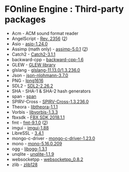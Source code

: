 # FOnline Engine : Third-party packages

* Acm - ACM sound format reader
* AngelScript - [Rev. 2356](https://www.angelcode.com/angelscript/) ([2](http://svn.code.sf.net/p/angelscript/code))
* Asio - [asio-1.24.0](https://think-async.com/Asio/)
* Assimp (math only) - [assimp-5.0.1](http://www.assimp.org/) ([2](https://github.com/assimp/assimp))
* Catch2 - [Catch2-3.1.1](https://github.com/catchorg/Catch2)
* backward-cpp - [backward-cpp-1.6](https://github.com/bombela/backward-cpp)
* GLEW - [GLEW library](http://glew.sourceforge.net/)
* glslang - [glslang-11.13.0/1.3.236.0](https://github.com/KhronosGroup/glslang)
* Json - [json-nlohmann-3.7.0](https://github.com/azadkuh/nlohmann_json_release)
* PNG - [lpng1616](http://www.libpng.org/pub/png/libpng.html)
* SDL2 - [SDL2-2.26.2](https://github.com/libsdl-org/SDL)
* SHA - SHA-1 & SHA-2 hash generators
* span - [span](https://github.com/tcbrindle/span)
* SPIRV-Cross - [SPIRV-Cross-1.3.236.0](https://github.com/KhronosGroup/SPIRV-Cross)
* Theora - [libtheora-1.1.1](https://www.theora.org/downloads/)
* Vorbis - [libvorbis-1.3.3](https://xiph.org/vorbis/)
* fbxsdk - [FBX SDK 2018.1.1](https://www.autodesk.com/developer-network/platform-technologies/fbx-sdk-2018-1-1)
* fmt - [fmt-9.1.0](https://fmt.dev/latest/index.html) ([2](https://github.com/fmtlib/fmt))
* imgui - [imgui-1.88](https://github.com/ocornut/imgui)
* LibreSSL - [3.4.1](https://www.libressl.org/)
* mongo-c-driver - [mongo-c-driver-1.23.0](https://github.com/mongodb/mongo-c-driver)
* mono - [mono-5.16.0.209](https://www.mono-project.com/)
* ogg - [libogg-1.3.1](https://xiph.org/ogg/)
* unqlite - [unqlite-1.1.9](https://unqlite.org/)
* websocketpp - [websocketpp_0.8.2](https://github.com/zaphoyd/websocketpp)
* zlib - [zlib128](https://www.zlib.net/)
